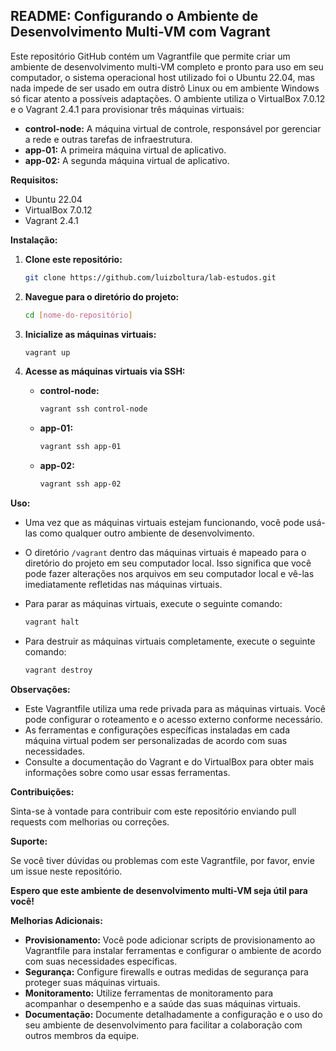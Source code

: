 ## README: Configurando o Ambiente de Desenvolvimento Multi-VM com Vagrant

Este repositório GitHub contém um Vagrantfile que permite criar um ambiente de desenvolvimento multi-VM completo e pronto para uso em seu computador, o sistema operacional host utilizado foi o Ubuntu 22.04, mas nada impede de ser usado em outra distrô Linux ou em ambiente Windows só ficar atento a possíveis adaptações. O ambiente utiliza o VirtualBox 7.0.12 e o Vagrant 2.4.1 para provisionar três máquinas virtuais:

* **control-node:** A máquina virtual de controle, responsável por gerenciar a rede e outras tarefas de infraestrutura.
* **app-01:** A primeira máquina virtual de aplicativo.
* **app-02:** A segunda máquina virtual de aplicativo.

**Requisitos:**

* Ubuntu 22.04
* VirtualBox 7.0.12
* Vagrant 2.4.1

**Instalação:**

1. **Clone este repositório:**

   ```bash
   git clone https://github.com/luizboltura/lab-estudos.git
   ```

2. **Navegue para o diretório do projeto:**

   ```bash
   cd [nome-do-repositório]
   ```

3. **Inicialize as máquinas virtuais:**

   ```bash
   vagrant up
   ```

4. **Acesse as máquinas virtuais via SSH:**

   * **control-node:**

      ```bash
      vagrant ssh control-node
      ```

   * **app-01:**

      ```bash
      vagrant ssh app-01
      ```

   * **app-02:**

      ```bash
      vagrant ssh app-02
      ```

**Uso:**

* Uma vez que as máquinas virtuais estejam funcionando, você pode usá-las como qualquer outro ambiente de desenvolvimento.
* O diretório `/vagrant` dentro das máquinas virtuais é mapeado para o diretório do projeto em seu computador local. Isso significa que você pode fazer alterações nos arquivos em seu computador local e vê-las imediatamente refletidas nas máquinas virtuais.
* Para parar as máquinas virtuais, execute o seguinte comando:

   ```bash
   vagrant halt
   ```

* Para destruir as máquinas virtuais completamente, execute o seguinte comando:

   ```bash
   vagrant destroy
   ```

**Observações:**

* Este Vagrantfile utiliza uma rede privada para as máquinas virtuais. Você pode configurar o roteamento e o acesso externo conforme necessário.
* As ferramentas e configurações específicas instaladas em cada máquina virtual podem ser personalizadas de acordo com suas necessidades.
* Consulte a documentação do Vagrant e do VirtualBox para obter mais informações sobre como usar essas ferramentas.

**Contribuições:**

Sinta-se à vontade para contribuir com este repositório enviando pull requests com melhorias ou correções.

**Suporte:**

Se você tiver dúvidas ou problemas com este Vagrantfile, por favor, envie um issue neste repositório.

**Espero que este ambiente de desenvolvimento multi-VM seja útil para você!**

**Melhorias Adicionais:**

* **Provisionamento:** Você pode adicionar scripts de provisionamento ao Vagrantfile para instalar ferramentas e configurar o ambiente de acordo com suas necessidades específicas.
* **Segurança:** Configure firewalls e outras medidas de segurança para proteger suas máquinas virtuais.
* **Monitoramento:** Utilize ferramentas de monitoramento para acompanhar o desempenho e a saúde das suas máquinas virtuais.
* **Documentação:** Documente detalhadamente a configuração e o uso do seu ambiente de desenvolvimento para facilitar a colaboração com outros membros da equipe.

